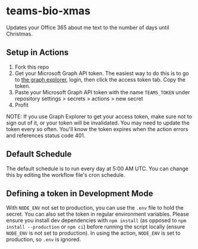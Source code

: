 # teams-bio-xmas

Updates your Office 365 about me text to the number of days until Christmas.

## Setup in Actions

1. Fork this repo
2. Get your Microsoft Graph API token. The easiest way to do this is to go to [the graph explorer](https://developer.microsoft.com/en-us/graph/graph-explorer), login, then click the access token tab. Copy the token.
3. Paste your Microsoft Graph API token with the name `TEAMS_TOKEN` under repository settings > secrets > actions > new secret
4. Profit

NOTE: If you use Graph Explorer to get your access token, make sure not to sign out of it, or your token will be invalidated. You may need to update the token every so often. You'll know the token expires when the action errors and references status code 401.

## Default Schedule

The default schedule is to run every day at 5:00 AM UTC. You can change this by editing the workflow file's cron schedule.

## Defining a token in Development Mode

With `NODE_ENV` not set to production, you can use the `.env` file to hold the secret. You can also set the token in regular environment variables. Please ensure you install dev dependencies with `npm install` (as opposed to `npm install --production` or `npm ci`) before running the script locally (ensure `NODE_ENV` is not set to production). In using the action, `NODE_ENV` is set to production, so `.env` is ignored.